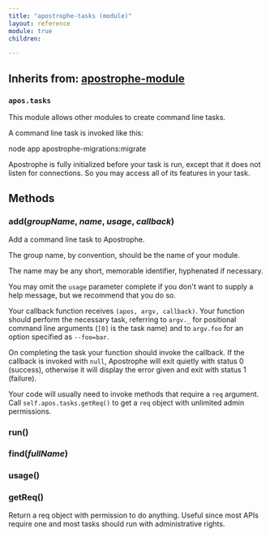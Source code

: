 ```yaml
---
title: "apostrophe-tasks (module)"
layout: reference
module: true
children:

---
```

## Inherits from: [apostrophe-module](../apostrophe-module/index.html)
### `apos.tasks`
This module allows other modules to create command line tasks.

A command line task is invoked like this:

node app apostrophe-migrations:migrate

Apostrophe is fully initialized before your task is run, except that it does
not listen for connections. So you may access all of its features in your task.


## Methods
### add(*groupName*, *name*, *usage*, *callback*)
Add a command line task to Apostrophe.

The group name, by convention, should be the name of your module.

The name may be any short, memorable identifier, hyphenated if necessary.

You may omit the `usage` parameter complete if you don't want to supply
a help message, but we recommend that you do so.

Your callback function receives `(apos, argv, callback)`. Your
function should perform the necessary task, referring to
`argv._` for positional command line arguments (`[0]` is the task name)
and to `argv.foo` for an option specified as `--foo=bar`.

On completing the task your function should invoke the callback.
If the callback is invoked with `null`, Apostrophe will exit quietly
with status 0 (success), otherwise it will display the error given
and exit with status 1 (failure).

Your code will usually need to invoke methods that require a `req` argument.
Call `self.apos.tasks.getReq()` to get a `req` object with
unlimited admin permissions.
### run()

### find(*fullName*)

### usage()

### getReq()
Return a req object with permission to do anything.
Useful since most APIs require one and most tasks
should run with administrative rights.

